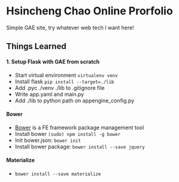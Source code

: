# Hsincheng Chao Online Prorfolio

Simple GAE site, try whatever web tech I want here!

## Things Learned
#### 1. Setup Flask with GAE from scratch
* Start virtual environment `virtualenv venv`
* Install flask `pip install --target=./lib`
* Add .pyc ./venv ./lib to .gitignore file
* Write app.yaml and main.py
* Add ./lib to python path on appengine_config.py

#### Bower
* [Bower][1] is a FE framework package management tool
* Install bower `(sudo) npm install -g bower`
* Init bower.json: `bower init`
* Install bower package: `bower install --save jquery`

#### Materialize
* `bower install --save materialize`




[1]: http://bower.io/